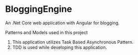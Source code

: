 # BloggingEngine
An .Net Core web application with Angular for blogging. 

Patterns and Models used in this project
1. This application utilizes Task Based Asynchronous Pattern.
2. TDD is used while developing this application.


